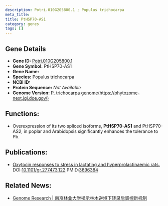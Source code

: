 ```yaml
---
description: Potri.010G205800.1 ; Populus trichocarpa
meta_title:
title: PtHSP70-AS1
category: genes
tags: []
---
```


## Gene Details
- **Gene ID:**	[Potri.010G205800.1](https://www.maizegdb.org/gene_center/gene/Potri.010G205800.1)
- **Gene Symbol:** PtHSP70-AS1
- **Gene Name:** 
- **Species:** Populus trichocarpa
- **NCBI ID:** [  ]()
- **Protein Sequence:** *Not Available*
- **Genome Version:** [P. trichocarpa genome(https://phytozome-next.jgi.doe.gov/)]()

## Functions:
   - Overexpression of its two spliced isoforms, **PtHSP70-AS1** and PtHSP70-AS2, in poplar and Arabidopsis significantly enhances the tolerance to Pb.

## Publications:
   - [Oxytocin responses to stress in lactating and hyperprolactinaemic rats.]( https://genome.cshlp.org/content/33/3/371.long) DOI:[10.1101/gr.277473.122]( https://genome.cshlp.org/content/33/3/371.long)  PMID:[3696384](https://pubmed.ncbi.nlm.nih.gov/3696384/)

## Related News:
   - [Genome Research | 南京林业大学揭示林木逆境下转录后调控新机制](https://mp.weixin.qq.com/s/ZgSaXE-zu5aMwmKb-The1A)
